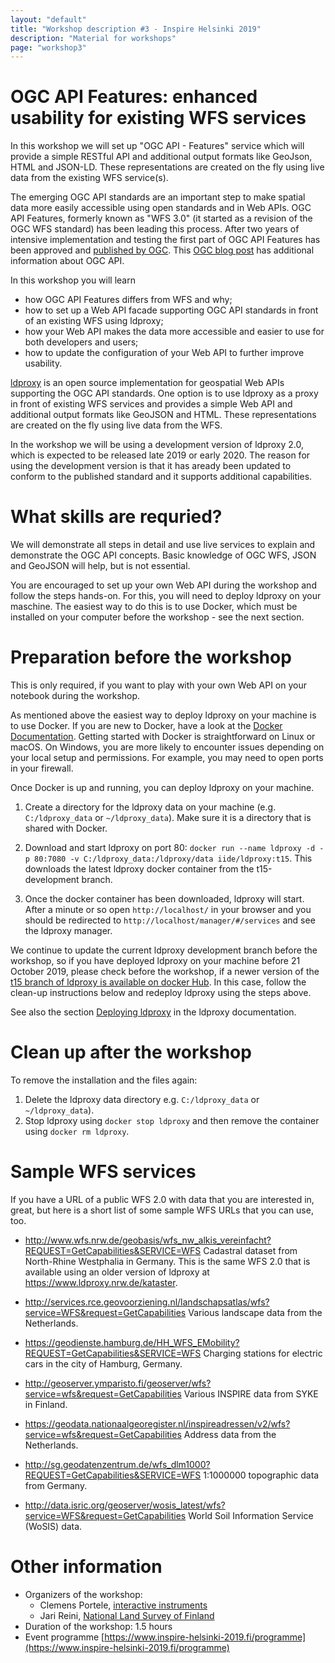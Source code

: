 ```yaml
---
layout: "default"
title: "Workshop description #3 - Inspire Helsinki 2019"
description: "Material for workshops"
page: "workshop3"
---
```

# OGC API Features: enhanced usability for existing WFS services

In this workshop we will set up "OGC API - Features" service which will provide a simple RESTful API and additional output formats like GeoJson, HTML and JSON-LD. These representations are created on the fly using live data from the existing WFS service(s).

The emerging OGC API standards are an important step to make spatial data more easily accessible using open standards and in Web APIs. OGC API Features, formerly known as "WFS 3.0" (it started as a revision of the OGC WFS standard) has been leading this process. After two years of intensive implementation and testing the first part of OGC API Features has been approved and [published by OGC](http://docs.opengeospatial.org/is/17-069r3/17-069r3.html). This [OGC blog post](https://www.opengeospatial.org/blog/2996) has additional information about OGC API.

In this workshop you will learn
* how OGC API Features differs from WFS and why;
* how to set up a Web API facade supporting OGC API standards in front of an existing WFS using ldproxy;
* how your Web API makes the data more accessible and easier to use for both developers and users;
* how to update the configuration of your Web API to further improve usability.

[ldproxy](https://github.com/interactive-instruments/ldproxy) is an open source implementation for geospatial Web APIs supporting the OGC API standards. One option is to use ldproxy as a proxy in front of existing WFS services and provides a simple Web API and additional output formats like GeoJSON and HTML. These representations are created on the fly using live data from the WFS.

In the workshop we will be using a development version of ldproxy 2.0, which is expected to be released late 2019 or early 2020. The reason for using the development version is that it has aready been updated to conform to the published standard and it supports additional capabilities.

# What skills are requried?

We will demonstrate all steps in detail and use live services to explain and demonstrate the OGC API concepts. Basic knowledge of OGC WFS, JSON and GeoJSON will help, but is not essential.

You are encouraged to set up your own Web API during the workshop and follow the steps hands-on. For this, you will need to deploy ldproxy on your maschine. The easiest way to do this is to use Docker, which must be installed on your computer before the workshop - see the next section.

# Preparation before the workshop

This is only required, if you want to play with your own Web API on your notebook during the workshop.

As mentioned above the easiest way to deploy ldproxy on your machine is to use Docker. If you are new to Docker, have a look at the [Docker Documentation](https://docs.docker.com/). Getting started with Docker is straightforward on Linux or macOS. On Windows, you are more likely to encounter issues depending on your local setup and permissions. For example, you may need to open ports in your firewall.

Once Docker is up and running, you can deploy ldproxy on your machine.

1. Create a directory for the ldproxy data on your machine (e.g. `C:/ldproxy_data` or `~/ldproxy_data`). Make sure it is a directory that is shared with Docker.

2. Download and start ldproxy on port 80: `docker run --name ldproxy -d -p 80:7080 -v C:/ldproxy_data:/ldproxy/data iide/ldproxy:t15`. This downloads the latest ldproxy docker container from the t15-development branch.

3. Once the docker container has been downloaded, ldproxy will start. After a minute or so open `http://localhost/` in your browser and you should be redirected to `http://localhost/manager/#/services` and see the ldproxy manager.

We continue to update the current ldproxy development branch before the workshop, so if you have deployed ldproxy on your machine before 21 October 2019, please check before the workshop, if a newer version of the [t15 branch of ldproxy is available on docker Hub](https://hub.docker.com/r/iide/ldproxy/tags?name=t15). In this case, follow the clean-up instructions below and redeploy ldproxy using the steps above.

See also the section [Deploying ldproxy](http://interactive-instruments.github.io/ldproxy/manual/00-deployment.html) in the ldproxy documentation.

# Clean up after the workshop

To remove the installation and the files again:
1. Delete the ldproxy data directory e.g. `C:/ldproxy_data` or `~/ldproxy_data`).
2. Stop ldproxy using `docker stop ldproxy` and then remove the container using `docker rm ldproxy`.

# Sample WFS services

If you have a URL of a public WFS 2.0 with data that you are interested in, great, but here is a short list of some sample WFS URLs that you can use, too.

* http://www.wfs.nrw.de/geobasis/wfs_nw_alkis_vereinfacht?REQUEST=GetCapabilities&SERVICE=WFS
Cadastral dataset from North-Rhine Westphalia in Germany. This is the same WFS 2.0 that is available using an older version of ldproxy at https://www.ldproxy.nrw.de/kataster.

* http://services.rce.geovoorziening.nl/landschapsatlas/wfs?service=WFS&request=GetCapabilities
Various landscape data from the Netherlands.

* https://geodienste.hamburg.de/HH_WFS_EMobility?REQUEST=GetCapabilities&SERVICE=WFS
Charging stations for electric cars in the city of Hamburg, Germany.

* http://geoserver.ymparisto.fi/geoserver/wfs?service=wfs&request=GetCapabilities
Various INSPIRE data from SYKE in Finland.

* https://geodata.nationaalgeoregister.nl/inspireadressen/v2/wfs?service=wfs&request=GetCapabilities
Address data from the Netherlands.

* http://sg.geodatenzentrum.de/wfs_dlm1000?REQUEST=GetCapabilities&SERVICE=WFS
1:1000000 topographic data from Germany.

* http://data.isric.org/geoserver/wosis_latest/wfs?service=WFS&request=GetCapabilities
World Soil Information Service (WoSIS) data.

# Other information

* Organizers of the workshop: 
    * Clemens Portele, [interactive instruments](https://www.interactive-instruments.de/en/)
    * Jari Reini, [National Land Survey of Finland](https://www.maanmittauslaitos.fi/en)
* Duration of the workshop: 1.5 hours
* Event programme [https://www.inspire-helsinki-2019.fi/programme](https://www.inspire-helsinki-2019.fi/programme)
